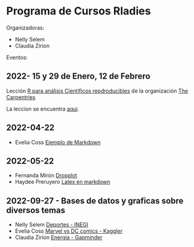 # Programa de Cursos Rladies

Organizadoras:
- Nelly Selem
- Claudia Zirion

Eventos:

## 2022- 15 y 29 de Enero, 12 de Febrero  
Lección [R para análisis Científicos repdroducibles](https://swcarpentry.github.io/r-novice-gapminder/) de la organización [The Carpentries](https://carpentries.org/)

La leccion se encuentra [aqui](https://czirion.github.io/2022-06-11-R-UNAM/).

## 2022-04-22  
- Evelia Coss [Ejemplo de Markdown](https://github.com/EveliaCoss/Rladies-Morelia/tree/main/Rmarkdown)  

## 2022-05-22   
- Fernanda Mirón [Dropplot](https://github.com/fernanda-miron/R-Ladies)  
- Haydee Preruyero [Latex en markdown](https://github.com/HaydeePeruyero/rmkd_lt)  

## 2022-09-27 - Bases de datos y graficas sobre diversos temas 
- Nelly Selem [Deportes - INEGI](https://github.com/EveliaCoss/Rladies-Morelia/tree/main/deportes)
- Evelia Coss [Marvel vs DC comics - Kaggler](https://github.com/EveliaCoss/Rladies-Morelia/tree/main/Marvel_vs_DCcomics)
- Claudia Zirion [Energia - Gapminder](https://github.com/EveliaCoss/Rladies-Morelia/tree/main/energi_gapminder)
  
